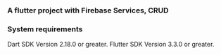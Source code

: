 ### A flutter project with Firebase Services, CRUD

### System requirements

Dart SDK Version 2.18.0 or greater.
Flutter SDK Version 3.3.0 or greater.


